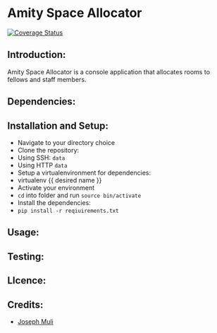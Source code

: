 

# Amity Space Allocator

[![Coverage Status](https://coveralls.io/repos/github/andela-jmuli/amity-space-allocator/badge.svg?branch=feature-add)](https://coveralls.io/github/andela-jmuli/amity-space-allocator?branch=feature-add)
## Introduction:
Amity Space Allocator is a console application that allocates rooms to fellows and staff members.

## Dependencies:

## Installation and Setup:

* Navigate to your directory choice
* Clone the repository:
 * Using SSH: ``` data ```
 * Using HTTP ``` data ```
* Setup a virtualenvironment for dependencies:
 * virtualenv {{ desired name }}
* Activate your environment
 * ``` cd ``` into folder and run ``` source bin/activate ```
* Install the dependencies:
 * ``` pip install -r reqiuirements.txt ```

## Usage:

## Testing:

## LIcence:

## Credits:
* [Joseph Muli](github.com/andela-jmuli)
